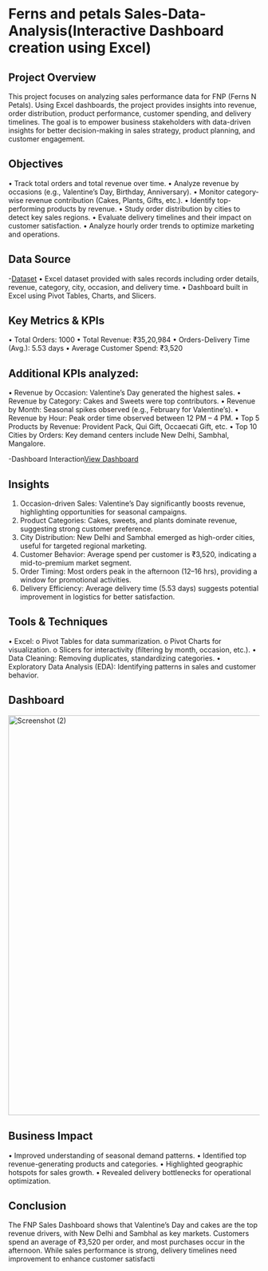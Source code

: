 # Ferns and petals Sales-Data-Analysis(Interactive Dashboard creation using Excel)
## Project Overview
This project focuses on analyzing sales performance data for FNP (Ferns N Petals). Using Excel dashboards, the project provides insights into revenue, order distribution, product performance, customer spending, and delivery timelines. The goal is to empower business stakeholders with data-driven insights for better decision-making in sales strategy, product planning, and customer engagement.

## Objectives
•	Track total orders and total revenue over time.
•	Analyze revenue by occasions (e.g., Valentine’s Day, Birthday, Anniversary).
•	Monitor category-wise revenue contribution (Cakes, Plants, Gifts, etc.).
•	Identify top-performing products by revenue.
•	Study order distribution by cities to detect key sales regions.
•	Evaluate delivery timelines and their impact on customer satisfaction.
•	Analyze hourly order trends to optimize marketing and operations.

## Data Source
-<a href="https://github.com/Sasikumar1439/Fnp-Sales-Excel-Data-Analysis/blob/main/Fnp-Sales%20Dashboard.xlsx">Dataset</a>
•	Excel dataset provided with sales records including order details, revenue, category, city, occasion, and delivery time.
•	Dashboard built in Excel using Pivot Tables, Charts, and Slicers.

## Key Metrics & KPIs
•	Total Orders: 1000
•	Total Revenue: ₹35,20,984
•	Orders-Delivery Time (Avg.): 5.53 days
•	Average Customer Spend: ₹3,520

## Additional KPIs analyzed:
•	Revenue by Occasion: Valentine’s Day generated the highest sales.
•	Revenue by Category: Cakes and Sweets were top contributors.
•	Revenue by Month: Seasonal spikes observed (e.g., February for Valentine’s).
•	Revenue by Hour: Peak order time observed between 12 PM – 4 PM.
•	Top 5 Products by Revenue: Provident Pack, Qui Gift, Occaecati Gift, etc.
•	Top 10 Cities by Orders: Key demand centers include New Delhi, Sambhal, Mangalore.

-Dashboard Interaction<a href="https://github.com/Sasikumar1439/Fnp-Sales-Excel-Data-Analysis/blob/main/Screenshot%20(2).png">View Dashboard</a>

## Insights
1.	Occasion-driven Sales: Valentine’s Day significantly boosts revenue, highlighting opportunities for seasonal campaigns.
2.	Product Categories: Cakes, sweets, and plants dominate revenue, suggesting strong customer preference.
3.	City Distribution: New Delhi and Sambhal emerged as high-order cities, useful for targeted regional marketing.
4.	Customer Behavior: Average spend per customer is ₹3,520, indicating a mid-to-premium market segment.
5.	Order Timing: Most orders peak in the afternoon (12–16 hrs), providing a window for promotional activities.
6.	Delivery Efficiency: Average delivery time (5.53 days) suggests potential improvement in logistics for better satisfaction.

## Tools & Techniques
•	Excel:
o	Pivot Tables for data summarization.
o	Pivot Charts for visualization.
o	Slicers for interactivity (filtering by month, occasion, etc.).
•	Data Cleaning: Removing duplicates, standardizing categories.
•	Exploratory Data Analysis (EDA): Identifying patterns in sales and customer behavior.

## Dashboard
<img width="1869" height="801" alt="Screenshot (2)" src="https://github.com/user-attachments/assets/5e1907d8-c004-4330-8291-da6e3a2d8db2" />

## Business Impact
•	Improved understanding of seasonal demand patterns.
•	Identified top revenue-generating products and categories.
•	Highlighted geographic hotspots for sales growth.
•	Revealed delivery bottlenecks for operational optimization.

## Conclusion

The FNP Sales Dashboard shows that Valentine’s Day and cakes are the top revenue drivers, with New Delhi and Sambhal as key markets. Customers spend an average of ₹3,520 per order, and most purchases occur in the afternoon. While sales performance is strong, delivery timelines need improvement to enhance customer satisfacti





